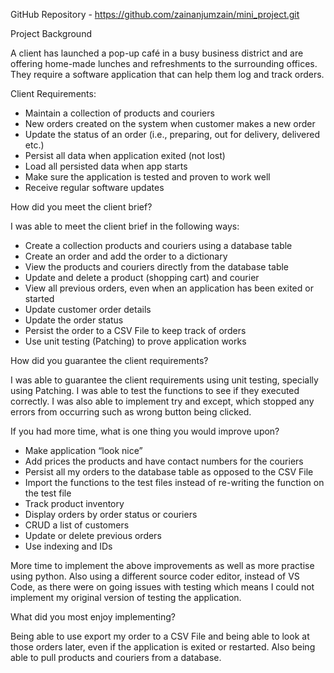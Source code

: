 GitHub Repository - https://github.com/zainanjumzain/mini_project.git

Project Background

A client has launched a pop-up café in a busy business district and are offering home-made lunches and refreshments to the surrounding offices. They require a software application that can help them log and track orders. 

Client Requirements:

-	Maintain a collection of products and couriers
-	New orders created on the system when customer makes a new order
-	Update the status of an order (i.e., preparing, out for delivery, delivered etc.)
-	Persist all data when application exited (not lost)
-	Load all persisted data when app starts
-	Make sure the application is tested and proven to work well
-	Receive regular software updates

How did you meet the client brief?

I was able to meet the client brief in the following ways:
-	Create a collection products and couriers using a database table
-	Create an order and add the order to a dictionary 
-	View the products and couriers directly from the database table
-	Update and delete a product (shopping cart) and courier
-	View all previous orders, even when an application has been exited or started
-	Update customer order details
-	Update the order status 
-	Persist the order to a CSV File to keep track of orders
-	Use unit testing (Patching) to prove application works

How did you guarantee the client requirements? 

I was able to guarantee the client requirements using unit testing, specially using Patching. I was able to test the functions to see if they executed correctly. I was also able to implement try and except, which stopped any errors from occurring such as wrong button being clicked.

If you had more time, what is one thing you would improve upon? 

-	Make application “look nice”
-	Add prices the products and have contact numbers for the couriers
-	Persist all my orders to the database table as opposed to the CSV File 
-	Import the functions to the test files instead of re-writing the function on the test file
-	Track product inventory
-	Display orders by order status or couriers
-	CRUD a list of customers 
-	Update or delete previous orders
-	Use indexing and IDs

More time to implement the above improvements as well as more practise using python. Also using a different source coder editor, instead of VS Code, as there were on going issues with testing which means I could not implement my original version of testing the application. 

What did you most enjoy implementing?

Being able to use export my order to a CSV File and being able to look at those orders later, even if the application is exited or restarted. Also being able to pull products and couriers from a database. 
